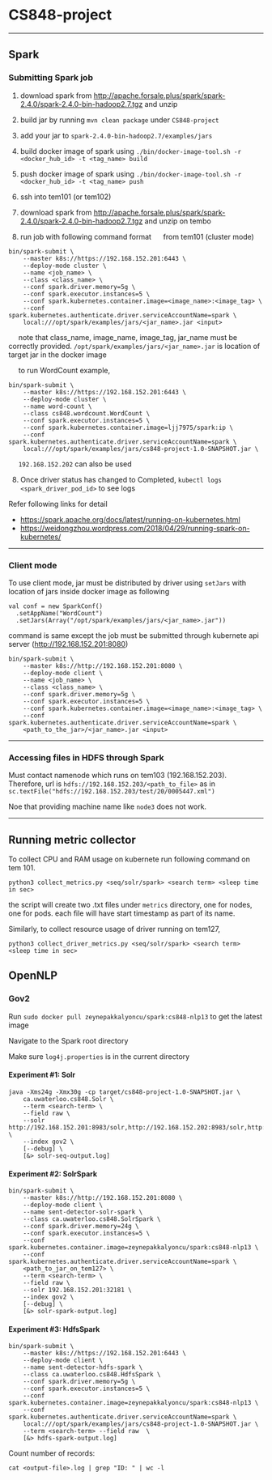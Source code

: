 # CS848-project

---

## Spark

### Submitting Spark job

1) download spark from http://apache.forsale.plus/spark/spark-2.4.0/spark-2.4.0-bin-hadoop2.7.tgz and unzip

2) build jar by running `mvn clean package` under `CS848-project`

3) add your jar to `spark-2.4.0-bin-hadoop2.7/examples/jars`

4) build docker image of spark using `./bin/docker-image-tool.sh -r <docker_hub_id> -t <tag_name> build`

5) push docker image of spark using `./bin/docker-image-tool.sh -r <docker_hub_id> -t <tag_name> push`

6) ssh into tem101 (or tem102)

7) download spark from http://apache.forsale.plus/spark/spark-2.4.0/spark-2.4.0-bin-hadoop2.7.tgz and unzip on tembo

8) run job with following command format
&nbsp;&nbsp;&nbsp;&nbsp; from tem101 (cluster mode)
```
bin/spark-submit \
    --master k8s://https://192.168.152.201:6443 \
    --deploy-mode cluster \
    --name <job_name> \
    --class <class_name> \
    --conf spark.driver.memory=5g \
    --conf spark.executor.instances=5 \
    --conf spark.kubernetes.container.image=<image_name>:<image_tag> \
    --conf spark.kubernetes.authenticate.driver.serviceAccountName=spark \
    local:///opt/spark/examples/jars/<jar_name>.jar <input>
```

&nbsp;&nbsp;&nbsp;&nbsp; note that class_name, image_name, image_tag, jar_name must be correctly provided. `/opt/spark/examples/jars/<jar_name>.jar` is location of target jar in the docker image

&nbsp;&nbsp;&nbsp;&nbsp; to run WordCount example,
```
bin/spark-submit \
    --master k8s://https://192.168.152.201:6443 \
    --deploy-mode cluster \
    --name word-count \
    --class cs848.wordcount.WordCount \
    --conf spark.executor.instances=5 \
    --conf spark.kubernetes.container.image=ljj7975/spark:ip \
    --conf spark.kubernetes.authenticate.driver.serviceAccountName=spark \
    local:///opt/spark/examples/jars/cs848-project-1.0-SNAPSHOT.jar \
```

&nbsp;&nbsp;&nbsp;&nbsp; `192.168.152.202` can also be used

8) Once driver status has changed to Completed, `kubectl logs <spark_driver_pod_id>` to see logs


Refer following links for detail
- https://spark.apache.org/docs/latest/running-on-kubernetes.html
- https://weidongzhou.wordpress.com/2018/04/29/running-spark-on-kubernetes/

---
### Client mode

To use client mode, jar must be distributed by driver using `setJars` with location of jars inside docker image as following

```
val conf = new SparkConf()
  .setAppName("WordCount")
  .setJars(Array("/opt/spark/examples/jars/<jar_name>.jar"))
```

command is same except the job must be submitted through kubernete api server (http://192.168.152.201:8080)
```
bin/spark-submit \
    --master k8s://http://192.168.152.201:8080 \
    --deploy-mode client \
    --name <job_name> \
    --class <class_name> \
    --conf spark.driver.memory=5g \
    --conf spark.executor.instances=5 \
    --conf spark.kubernetes.container.image=<image_name>:<image_tag> \
    --conf spark.kubernetes.authenticate.driver.serviceAccountName=spark \
    <path_to_the_jar>/<jar_name>.jar <input>
```
---

### Accessing files in HDFS through Spark

Must contact namenode which runs on tem103 (192.168.152.203).
Therefore, url is `hdfs://192.168.152.203/<path_to_file>` as in `sc.textFile("hdfs://192.168.152.203/test/20/0005447.xml")`

Noe that providing machine name like `node3` does not work.

---
## Running metric collector

To collect CPU and RAM usage on kubernete run following command on tem 101.
```
python3 collect_metrics.py <seq/solr/spark> <search term> <sleep time in sec>
```
the script will create two .txt files under `metrics` directory, one for nodes, one for pods.
each file will have start timestamp as part of its name.

Similarly, to collect resource usage of driver running on tem127,
```
python3 collect_driver_metrics.py <seq/solr/spark> <search term> <sleep time in sec>
```

## OpenNLP

### Gov2

Run ```sudo docker pull zeynepakkalyoncu/spark:cs848-nlp13``` to get the latest image

Navigate to the Spark root directory

Make sure ```log4j.properties``` is in the current directory

#### Experiment #1: Solr

```
java -Xms24g -Xmx30g -cp target/cs848-project-1.0-SNAPSHOT.jar \
    ca.uwaterloo.cs848.Solr \
    --term <search-term> \
    --field raw \
    --solr http://192.168.152.201:8983/solr,http://192.168.152.202:8983/solr,http://192.168.152.203:8983/solr,http://192.168.152.204:8983/solr,http://192.168.152.205:8983/solr \
    --index gov2 \
    [--debug] \
    [&> solr-seq-output.log]
```

#### Experiment #2: SolrSpark

```
bin/spark-submit \
    --master k8s://http://192.168.152.201:8080 \
    --deploy-mode client \
    --name sent-detector-solr-spark \
    --class ca.uwaterloo.cs848.SolrSpark \
    --conf spark.driver.memory=24g \
    --conf spark.executor.instances=5 \
    --conf spark.kubernetes.container.image=zeynepakkalyoncu/spark:cs848-nlp13 \
    --conf spark.kubernetes.authenticate.driver.serviceAccountName=spark \
    <path_to_jar_on_tem127> \
    --term <search-term> \
    --field raw \
    --solr 192.168.152.201:32181 \
    --index gov2 \
    [--debug] \
    [&> solr-spark-output.log]
```

#### Experiment #3: HdfsSpark

```
bin/spark-submit \
    --master k8s://https://192.168.152.201:6443 \
    --deploy-mode client \
    --name sent-detector-hdfs-spark \
    --class ca.uwaterloo.cs848.HdfsSpark \
    --conf spark.driver.memory=5g \
    --conf spark.executor.instances=5 \
    --conf spark.kubernetes.container.image=zeynepakkalyoncu/spark:cs848-nlp13 \
    --conf spark.kubernetes.authenticate.driver.serviceAccountName=spark \
    local:///opt/spark/examples/jars/cs848-project-1.0-SNAPSHOT.jar \
    --term <search-term> --field raw  \
    [&> hdfs-spark-output.log]
```

Count number of records:

```
cat <output-file>.log | grep "ID: " | wc -l
```
